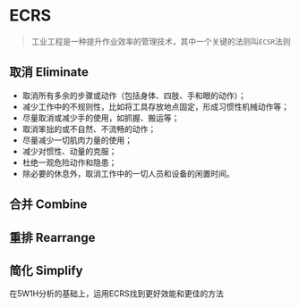 #  ECRS 
> 工业工程是一种提升作业效率的管理技术，其中一个关键的法则叫`ECSR`法则
## 取消 Eliminate

- 取消所有多余的步骤或动作（包括身体、四肢、手和眼的动作）；
- 减少工作中的不规则性，比如将工具存放地点固定，形成习惯性机械动作等；
- 尽量取消或减少手的使用，如抓握、搬运等；
- 取消笨拙的或不自然、不流畅的动作；
- 尽量减少一切肌肉力量的使用；
- 减少对惯性、动量的克服；
- 杜绝一观危险动作和隐患；
- 除必要的休息外，取消工作中的一切人员和设备的闲置时间。

## 合并 Combine

## 重排 Rearrange
## 简化 Simplify

在5W1H分析的基础上，运用ECRS找到更好效能和更佳的方法